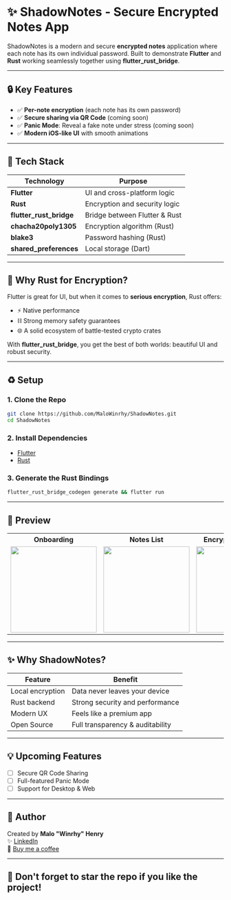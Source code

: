 # ✨ ShadowNotes - Secure Encrypted Notes App

ShadowNotes is a modern and secure **encrypted notes** application where each note has its own individual password. Built to demonstrate **Flutter** and **Rust** working seamlessly together using **flutter_rust_bridge**.

---

## 🔒 Key Features

- ✅ **Per-note encryption** (each note has its own password)
- ✅ **Secure sharing via QR Code** (coming soon)
- ✅ **Panic Mode**: Reveal a fake note under stress (coming soon)
- ✅ **Modern iOS-like UI** with smooth animations

---

## 🔧 Tech Stack

| Technology                | Purpose                          |
|--------------------|------------------------------------|
| **Flutter**               | UI and cross-platform logic      |
| **Rust**                   | Encryption and security logic    |
| **flutter_rust_bridge**    | Bridge between Flutter & Rust    |
| **chacha20poly1305**       | Encryption algorithm (Rust)      |
| **blake3**                  | Password hashing (Rust)          |
| **shared_preferences**     | Local storage (Dart)             |

---

## 🔐 Why Rust for Encryption?

Flutter is great for UI, but when it comes to **serious encryption**, Rust offers:

- ⚡️ Native performance
- ⛓️ Strong memory safety guarantees
- 🌐 A solid ecosystem of battle-tested crypto crates

With **flutter_rust_bridge**, you get the best of both worlds: beautiful UI and robust security.

---

## ♻️ Setup

### 1. Clone the Repo
```sh
git clone https://github.com/MaloWinrhy/ShadowNotes.git
cd ShadowNotes
```

### 2. Install Dependencies
- [Flutter](https://flutter.dev/docs/get-started/install)
- [Rust](https://www.rust-lang.org/tools/install)

### 3. Generate the Rust Bindings
```sh
flutter_rust_bridge_codegen generate && flutter run
```

---

## 📸 Preview

<table>
  <tr>
    <th>Onboarding</th>
    <th>Notes List</th>
    <th>Encrypted Note View</th>
  </tr>
  <tr>
    <td><img src="https://github.com/user-attachments/assets/ba4ec985-4e04-481b-91be-812d4f06361b" width="200"></td>
    <td><img src="https://github.com/user-attachments/assets/00065542-fdde-48b8-8798-c5f2deca6b9a" width="200"></td>
    <td><img src="https://github.com/user-attachments/assets/b9c46680-6c41-40f9-bc73-56d9201e5b2a" width="200"></td>
  </tr>
</table>

---

## ✨ Why ShadowNotes?

| Feature              | Benefit                                |
|----------------|----------------------------------|
| Local encryption    | Data never leaves your device    |
| Rust backend        | Strong security and performance  |
| Modern UX            | Feels like a premium app        |
| Open Source         | Full transparency & auditability |

---

## 💡 Upcoming Features

- [ ] Secure QR Code Sharing
- [ ] Full-featured Panic Mode
- [ ] Support for Desktop & Web

---

## 📢 Author

Created by **Malo "Winrhy" Henry**  
✨ [LinkedIn](https://www.linkedin.com/in/malo-winrhy-henry/)  
🍻 [Buy me a coffee](https://buymeacoffee.com/winrhy)

---

## 🌟 Don't forget to star the repo if you like the project!
